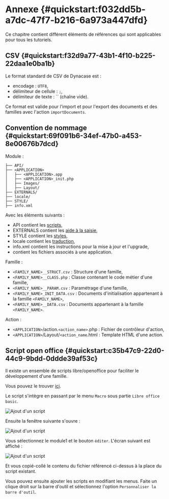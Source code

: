 # Annexe {#quickstart:f032dd5b-a7dc-47f7-b216-6a973a447dfd}

Ce chapitre contient différent éléments de références qui sont applicables pour tous les tutoriels.

## CSV {#quickstart:f32d9a77-43b1-4f10-b225-22daa1e0ba1b}

Le format standard de CSV de Dynacase est :

* encodage : `UTF8`,
* délimiteur de cellule : `;`,
* délimiteur de texte : `` (chaîne vide).

Ce format est valide pour l'import et pour l'export des documents et des familles avec l'action `importDocuments`.

## Convention de nommage {#quickstart:69f091b6-34ef-47b0-a453-8e00676b7dcd}

Module :

    ├── API/
    ├── <APPLICATION>
    │   ├── <APPLICATION>.app
    │   ├── <APPLICATION>_init.php
    │   ├── Images/
    │   ├── Layout/
    ├── EXTERNALS/
    ├── locale/
    ├── STYLE/
    ├── info.xml

Avec les éléments suivants :

* API contient les [scripts][docScript],
* EXTERNALS contient les [aide à la saisie][docHelper],
* STYLE contient les [styles][docStyle],
* locale contient les [traduction][doci18n],
* info.xml contient les instructions pour la mise à jour et l'upgrade,
* <APPLICATION> contient les fichiers associés à une application.

Famille :

* `<FAMILY_NAME>__STRUCT.csv` : Structure d'une famille,
* `<FAMILY_NAME>__CLASS.php` : Classe contenant le code métier d'une famille,
* `<FAMILY_NAME>__PARAM.csv` : Paramétrage d'une famille,
* `<FAMILY_NAME>_INIT_DATA.csv` : Documents d'initialisation appartenant à la famille `<FAMILY_NAME>`,
* `<FAMILY_NAME>__DATA.csv` : Documents appartenant à la famille `<FAMILY_NAME>`.

Action :

* `<APPLICATION>`/action.`<action_name>`.php : Fichier de contrôleur d'action,
* `<APPLICATION>`/Layout/`<action_name`.html : Template HTML d'une action.

## Script open office {#quickstart:c35b47c9-22d0-44c9-9bdd-0ddde39af53c}

Il existe un ensemble de scripts libre/openoffice pour faciliter le développement d'une famille.

Vous pouvez le trouver [ici][githubScriptOOO].

Le script s'intègre en passant par le menu `Macro` sous partie `Libre office basic`.

![ Ajout d'un script ](1000-10-add-script.png "Ajout d'un script")

Ensuite la fenêtre suivante s'ouvre :

![ Ajout d'un script ](1000-10-add-script2.png "Ajout d'un script")

Vous sélectionnez le module1 et le bouton `éditer`. L'écran suivant est affiché :

![ Ajout d'un script ](1000-10-add-script3.png "Ajout d'un script")

Et vous copié-collé le contenu du fichier référencé ci-dessus à la place du script existant.

Vous pouvez ensuite ajouter les scripts en modifiant les menus. Faite un clique droit sur la barre d'outil et sélectionnez l'option `Personnaliser la barre d'outil`.

<!-- style -->

[docScript]: https://docs.anakeen.com/dynacase/3.2/dynacase-doc-core-reference/website/book/core-ref:1566c46d-a53d-44cf-8c3f-0d0e21c0b117.html#core-ref:4df1314f-9fdd-4a7f-af37-a18cc39f3505 "Documentation : Script"
[docHelper]: https://docs.anakeen.com/dynacase/3.2/dynacase-doc-core-reference/website/book/core-ref:0b2d4cd0-4eed-41d8-ac57-37525a444194.html#core-ref:0b2d4cd0-4eed-41d8-ac57-37525a444194 "Documentation : Aide à la saisie"
[docStyle]: https://docs.anakeen.com/dynacase/3.2/dynacase-doc-core-reference/website/book/core-ref:1844a1a8-1406-47bd-a884-1a18ef0a6ca7.html "Documentation : Style"
[doci18n]: https://docs.anakeen.com/dynacase/3.2/dynacase-doc-core-reference/website/book/core-ref:8f3ad20a-4630-4e86-937b-da3fa26ba423.html "Documentation : traduction"
[githubScriptOOO]: https://raw.github.com/Anakeen/dynacase-quick-start/documentation/Contents/1000-annexe/script-openoffice.txt "Script open office"
